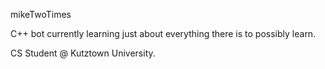 mikeTwoTimes

C++ bot currently learning just about everything there is to possibly learn.

CS Student @ Kutztown University. 
